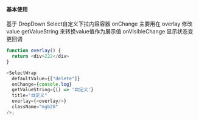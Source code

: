 <!--
 * @LastEditTime: 2022-04-19 15:18:24
 * @LastEditors: duqiuliang
-->
#### 基本使用
基于 DropDown Select自定义下拉内容容器 
onChange 主要用在 overlay 修改value
getValueString 来转换value值作为展示值
onVisibleChange 显示状态变更回调
```javascript
function overlay() {
  return <div>222</div>
}

<SelectWrap
  defaultValue={["delete"]}
  onChange={console.log}
  getValueString={() => '自定义'} 
  title="自定义"
  overlay={<overlay/>}
  className="mgb20"
/>;
```
